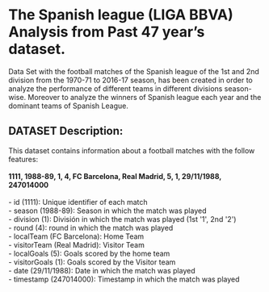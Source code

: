# The Spanish league (LIGA BBVA) Analysis from Past 47 year’s dataset.


Data Set with the football matches of the Spanish league of the 1st and 2nd division from the 
1970-71 to 2016-17 season, has been created in order to analyze the performance of different 
teams in different divisions season-wise. Moreover to analyze the winners of Spanish league 
each year and the dominant teams of Spanish League.


<h2>DATASET Description:</h2>
This dataset contains information about a football matches with the follow features: 
<br>
<br>
<b>1111, 1988-89, 1, 4, FC Barcelona, Real Madrid, 5, 1, 29/11/1988, 247014000</b>
<br>
<br>
- id (1111): Unique identifier of each match
<br>
- season (1988-89): Season in which the match was played
<br>
- division (1): División in which the match was played (1st '1', 2nd '2')
<br>
- round (4): round in which the match was played
<br>
- localTeam (FC Barcelona): Home Team 
<br>
- visitorTeam (Real Madrid): Visitor Team 
<br>
- localGoals (5): Goals scored by the home team
<br>
- visitorGoals (1): Goals scored by the Visitor team
<br>
- date (29/11/1988): Date in which the match was played
<br>
- timestamp (247014000): Timestamp in which the match was played
